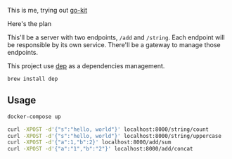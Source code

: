 This is me, trying out [go-kit](https://github.com/go-kit/kit)

Here's the plan

This'll be a server with two endpoints, `/add` and `/string`. Each endpoint will be responsible by its own service. There'll be a gateway to manage those endpoints.

This project use [dep](https://github.com/golang/dep) as a dependencies management.
```
brew install dep
```

## Usage
```bash
docker-compose up
```
```bash
curl -XPOST -d'{"s":"hello, world"}' localhost:8000/string/count
curl -XPOST -d'{"s":"hello, world"}' localhost:8000/string/uppercase
curl -XPOST -d'{"a":1,"b":2}' localhost:8000/add/sum
curl -XPOST -d'{"a":"1","b":"2"}' localhost:8000/add/concat
```